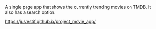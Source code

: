 A single page app that shows the currently trending movies on TMDB. It also has a search option.

https://justestif.github.io/project_movie_app/ 
